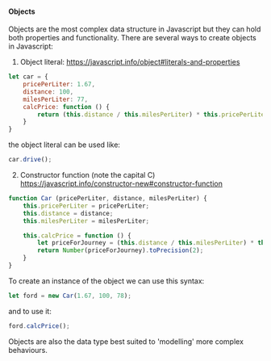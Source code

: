 #### Objects

Objects are the most complex data structure in Javascript but they can hold both properties and functionality.
There are several ways to create objects in Javascript:
1. Object literal:
    https://javascript.info/object#literals-and-properties

```javascript
let car = {
    pricePerLiter: 1.67,
    distance: 100,
    milesPerLiter: 77,
    calcPrice: function () {
        return (this.distance / this.milesPerLiter) * this.pricePerLiter;
    }
}
```
the object literal can be used like:
```javascript
car.drive();
```

2. Constructor function (note the capital C)
   https://javascript.info/constructor-new#constructor-function
```javascript
function Car (pricePerLiter, distance, milesPerLiter) {
    this.pricePerLiter = pricePerLiter;
    this.distance = distance;
    this.milesPerLiter = milesPerLiter;

    this.calcPrice = function () {
        let priceForJourney = (this.distance / this.milesPerLiter) * this.pricePerLiter
        return Number(priceForJourney).toPrecision(2);
    }
}
```

To create an instance of the object we can use this syntax:

```javascript
let ford = new Car(1.67, 100, 78);
```

and to use it:
```javascript
ford.calcPrice();
```

Objects are also the data type best suited to 'modelling' more complex behaviours.

